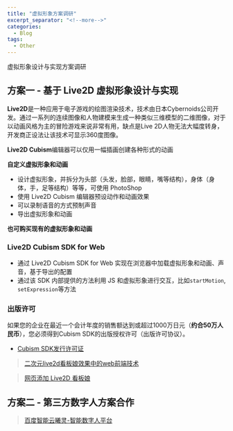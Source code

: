 ```yaml
---
title: "虚拟形象方案调研"
excerpt_separator: "<!--more-->"
categories:
  - Blog
tags:
  - Other
---
```


虚拟形象设计与实现方案调研

<!--more-->

## 方案一 - 基于 Live2D 虚拟形象设计与实现

**Live2D**是一种应用于电子游戏的绘图渲染技术，技术由日本Cybernoids公司开发。通过一系列的连续图像和人物建模来生成一种类似三维模型的二维图像，对于以动画风格为主的冒险游戏来说非常有用，缺点是Live 2D人物无法大幅度转身，开发商正设法让该技术可显示360度图像。

**Live2D Cubism**编辑器可以仅用一幅插画创建各种形式的动画

**自定义虚拟形象和动画**

- 设计虚拟形象，并拆分为头部（头发，脸部，眼睛，嘴等结构），身体（身体，手，足等结构）等等，可使用 PhotoShop
- 使用 Live2D Cubism 编辑器预设动作和动画效果
- 可以录制语音的方式预制声音
- 导出虚拟形象和动画

**也可购买现有的虚拟形象和动画**

### Live2D Cubism SDK for Web

- 通过 Live2D Cubism SDK for Web 实现在浏览器中加载虚拟形象和动画、声音，基于导出的配置
- 通过该 SDK 内部提供的方法利用 JS 和虚拟形象进行交互，比如`startMotion`, `setExpression`等方法

### 出版许可

如果您的企业在最近一个会计年度的销售额达到或超过1000万日元（**约合50万人民币**），您必须得到Cubism SDK的出版授权许可（出版许可协议）。

* [Cubism SDK发行许可证](https://www.live2d.com/zh-CHS/download/cubism-sdk/release-license/)

> [二次元live2d看板娘效果中的web前端技术](https://www.zhangxinxu.com/wordpress/2018/05/live2d-web-webgl-js/)

> [网页添加 Live2D 看板娘](https://www.fghrsh.net/post/123.html)


## 方案二 - 第三方数字人方案合作
> [百度智能云曦灵-智能数字人平台](https://cloud.baidu.com/product/baidudigitalhuman.html)
